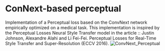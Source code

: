 # ConNext-based perceptual
Implementation of a Perceptual loss based on the ConvNext network empirically optimized on a medical task. This implementation is inspired by the Perceptual Losses Neural Style Transfer model in the article ::  Justin Johnson, Alexandre Alahi and Li Fei-Fei. Perceptual Losses for Real-Time Style Transfer and Super-Resolution (ECCV 2016). 
![ConvNext_Perceptual](https://user-images.githubusercontent.com/65610302/196647942-5a8f25ee-027b-4537-95ee-00fb125303fb.png)
